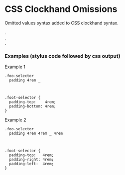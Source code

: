 # CSS Clockhand Omissions
Omitted values syntax added to CSS clockhand syntax.

  .  
  .  
  .  

### Examples (stylus code followed by css output)

Example 1

    .foo-selector
      padding 4rem _



    .foot-selector {
      padding-top:    4rem;
      padding-bottom: 4rem;
    }



Example 2

    .foo-selector
      padding 4rem 4rem _ 4rem



    .foot-selector {
      padding-top:   4rem;
      padding-right: 4rem;
      padding-left:  4rem;
    }
